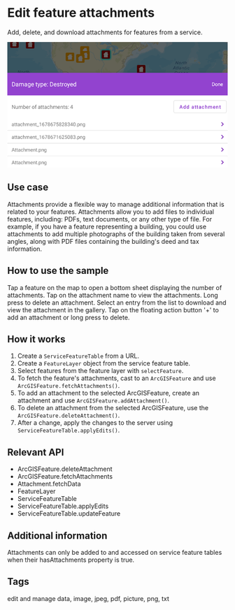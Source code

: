 # Edit feature attachments

Add, delete, and download attachments for features from a service.

![Image of edit feature attachments](edit-feature-attachments.png)

## Use case

Attachments provide a flexible way to manage additional information that is related to your features. Attachments allow you to add files to individual features, including: PDFs, text documents, or any other type of file. For example, if you have a feature representing a building, you could use attachments to add multiple photographs of the building taken from several angles, along with PDF files containing the building's deed and tax information.

## How to use the sample

Tap a feature on the map to open a bottom sheet displaying the number of attachments. Tap on the attachment name to view the attachments. Long press to delete an attachment. Select an entry from the list to download and view the attachment in the gallery. Tap on the floating action button '+' to add an attachment or long press to delete.

## How it works

1. Create a `ServiceFeatureTable` from a URL.
2. Create a `FeatureLayer` object from the service feature table.
3. Select features from the feature layer with `selectFeature`.
4. To fetch the feature's attachments, cast to an `ArcGISFeature` and use `ArcGISFeature.fetchAttachments()`.
5. To add an attachment to the selected ArcGISFeature, create an attachment and use `ArcGISFeature.addAttachment()`.
6. To delete an attachment from the selected ArcGISFeature, use the `ArcGISFeature.deleteAttachment()`.
7. After a change, apply the changes to the server using `ServiceFeatureTable.applyEdits()`.

## Relevant API

* ArcGISFeature.deleteAttachment
* ArcGISFeature.fetchAttachments
* Attachment.fetchData
* FeatureLayer
* ServiceFeatureTable
* ServiceFeatureTable.applyEdits
* ServiceFeatureTable.updateFeature

## Additional information

Attachments can only be added to and accessed on service feature tables when their hasAttachments property is true.

## Tags

edit and manage data, image, jpeg, pdf, picture, png, txt
